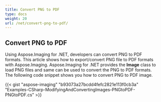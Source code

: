 ```yaml
---
title: Convert PNG to PDF
type: docs
weight: 20
url: /net/convert-png-to-pdf/
---
```


## **Convert PNG to PDF**
Using Aspose.Imaging for .NET, developers can convert PNG to PDF formats. This article shows how to export/convert PNG file to PDF formats with Aspose.Imaging. Aspose.Imaging for .NET provides the **Image** class to load PNG files and same can be used to convert the PNG to PDF formats. The following code snippet shows you how to convert PNG to PDF image.

{{< gist "aspose-imaging" "b93073a27bcdd4fefc2821e113f0cb3a" "Examples-CSharp-ModifyingAndConvertingImages-PNGtoPDF-PNGtoPDF.cs" >}}
